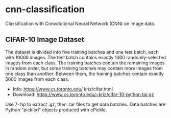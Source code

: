 # cnn-classification
Classification with Convolutional Neural Network (CNN) on image data.

## CIFAR-10 Image Dataset
The dataset is divided into five training batches and one test batch, each with 10000 images. The test batch contains exactly 1000 randomly-selected images from each class. The training batches contain the remaining images in random order, but some training batches may contain more images from one class than another. Between them, the training batches contain exactly 5000 images from each class.

- Info: https://www.cs.toronto.edu/ kriz/cifar.html
- Download: https://www.cs.toronto.edu/~kriz/cifar-10-python.tar.gz

Use 7-zip to extract .gz, then .tar files to get data batches.
Data batches are Python "pickled" objects produced with cPickle.
